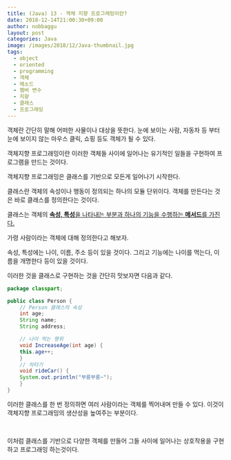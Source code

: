 ```yaml
---
title: (Java) 13 - 객체 지향 프로그래밍이란?
date: 2018-12-14T21:00:30+09:00
author: nobbaggu
layout: post
categories: Java
image: /images/2018/12/Java-thumbnail.jpg
tags:
  - object
  - oriented
  - programming
  - 객체
  - 메소드
  - 멤버 변수
  - 지향
  - 클래스
  - 프로그래밍
---
```

객체란 간단히 말해 어떠한 사물이나 대상을 뜻한다. 눈에 보이는 사람, 자동차 등 부터 눈에 보이지 않는 마우스 클릭, 쇼핑 등도 객체가 될 수 있다.

객체지향 프로그래밍이란 이러한 객체들 사이에 일어나는 유기적인 일들을 구현하여 프로그램을 만드는 것이다.

객체지향 프로그래밍은 클래스를 기반으로 모든게 일어나기 시작한다.

클래스란 객체의 속성이나 행동이 정의되는 하나의 모듈 단위이다. 객체를 만든다는 것은 바로 클래스를 정의한다는 것이다.

클래스는 객체의 <span style="text-decoration: underline;"><strong>속성, 특성</strong>을 나타내는 부분과 하나의 기능을 수행하는 <span style="text-decoration: underline;"><strong>메서드</strong>를 가진다.

가령 사람이라는 객체에 대해 정의한다고 해보자.

속성, 특성에는 나이, 이름, 주소 등이 있을 것이다. 그리고 기능에는 나이를 먹는다, 이름을 개명한다 등이 있을 것이다.

이러한 것을 클래스로 구현하는 것을 간단히 맛보자면 다음과 같다.

~~~ java
package classpart;

public class Person {
    // Person 클래스의 속성
    int age;
    String name;
    String address;

    // 나이 먹는 행위
    void IncreaseAge(int age) {
    this.age++;
    }
    // 차타기
    void rideCar() {
    System.out.println("부릉부릉~");
    }
}
~~~

이러한 클래스를 한 번 정의하면 여러 사람이라는 객체를 찍어내며 만들 수 있다. 이것이 객체지향 프로그래밍의 생산성을 높여주는 부분이다.

&nbsp;

이처럼 클래스를 기반으로 다양한 객체를 만들어 그들 사이에 일어나는 상호작용을 구현하고 프로그래밍 하는것이다.